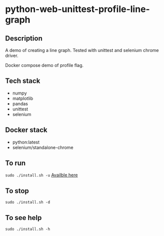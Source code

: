 # python-web-unittest-profile-line-graph

## Description
A demo of creating a line graph.
Tested with unittest and selenium
chrome driver.

Docker compose demo of profile flag.

## Tech stack
- numpy
- matplotlib
- pandas
- unittest
- selenium

## Docker stack
- python:latest
- selenium/standalone-chrome

## To run
`sudo ./install.sh -u`
[Availble here](http://localhost)

## To stop
`sudo ./install.sh -d`

## To see help
`sudo ./install.sh -h`